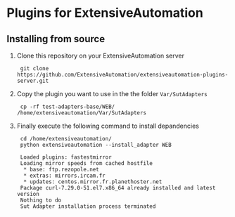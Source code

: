 Plugins for ExtensiveAutomation
===============================

Installing from source
----------------------

1. Clone this repository on your ExtensiveAutomation server

        git clone https://github.com/ExtensiveAutomation/extensiveautomation-plugins-server.git
 
2. Copy the plugin you want to use in the the folder `Var/SutAdapters`
    
        cp -rf test-adapters-base/WEB/ /home/extensiveautomation/Var/SutAdapters
        
3. Finally execute the following command to install depandencies

        cd /home/extensiveautomation/
        python extensiveautomation --install_adapter WEB
        
        Loaded plugins: fastestmirror
        Loading mirror speeds from cached hostfile
         * base: ftp.rezopole.net
         * extras: mirrors.ircam.fr
         * updates: centos.mirror.fr.planethoster.net
        Package curl-7.29.0-51.el7.x86_64 already installed and latest version
        Nothing to do
        Sut Adapter installation process terminated
